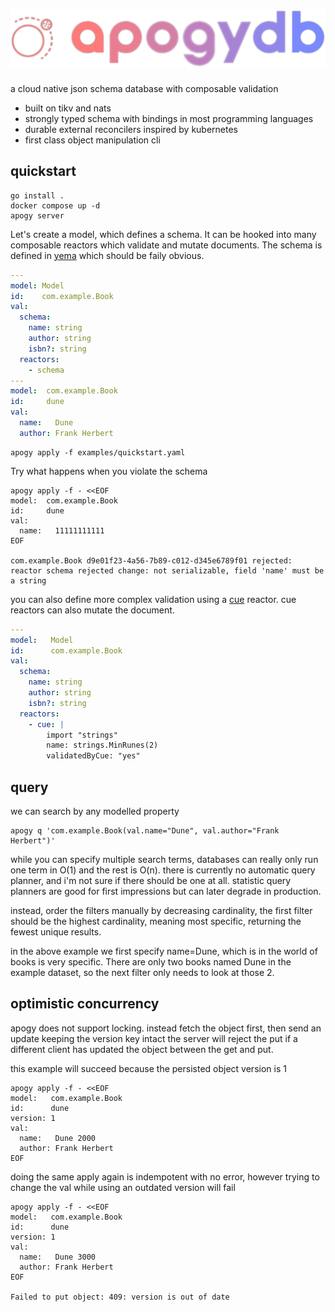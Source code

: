 ![apogydb logo](./apogy.png)
=======

a cloud native json schema database with composable validation

 - built on tikv and nats
 - strongly typed schema with bindings in most programming languages
 - durable external reconcilers inspired by kubernetes
 - first class object manipulation cli


## quickstart

    go install .
    docker compose up -d
    apogy server

Let's create a model, which defines a schema.
It can be hooked into many composable reactors which validate and mutate documents.
The schema is defined in [yema](https://github.com/aep/yema) which should be faily obvious.

```yaml
---
model: Model
id:    com.example.Book
val:
  schema:
    name: string
    author: string
    isbn?: string
  reactors:
    - schema
---
model:  com.example.Book
id:     dune
val:
  name:   Dune
  author: Frank Herbert
```

    apogy apply -f examples/quickstart.yaml

Try what happens when you violate the schema

    apogy apply -f - <<EOF
    model:  com.example.Book
    id:     dune
    val:
      name:   11111111111
    EOF

    com.example.Book d9e01f23-4a56-7b89-c012-d345e6789f01 rejected: reactor schema rejected change: not serializable, field 'name' must be a string



you can also define more complex validation using a [cue](https://cuelang.org) reactor. cue reactors can also mutate the document.

```yaml
---
model:   Model
id:      com.example.Book
val:
  schema:
    name: string
    author: string
    isbn?: string
  reactors:
    - cue: |
        import "strings"
        name: strings.MinRunes(2)
        validatedByCue: "yes"
```


## query

we can search by any modelled property

    apogy q 'com.example.Book(val.name="Dune", val.author="Frank Herbert")'

while you can specify multiple search terms, databases can really only run one term in O(1) and the rest is O(n).
there is currently no automatic query planner, and i'm not sure if there should be one at all.
statistic query planners are good for first impressions but can later degrade in production.

instead, order the filters manually by decreasing cardinality,
the first filter should be the highest cardinality, meaning most specific, returning the fewest unique results.

in the above example we first specify name=Dune, which is in the world of books is very specific.
There are only two books named Dune in the example dataset, so the next filter only needs to look at those 2.


## optimistic concurrency

apogy does not support locking.
instead fetch the object first, then send an update keeping the version key intact
the server will reject the put if a different client has updated the object between the get and put.

this example will succeed because the persisted object version is 1

    apogy apply -f - <<EOF
    model:   com.example.Book
    id:      dune
    version: 1
    val:
      name:   Dune 2000
      author: Frank Herbert
    EOF

doing the same apply again is indempotent with no error,
however trying to change the val while using an outdated version will fail

    apogy apply -f - <<EOF
    model:   com.example.Book
    id:      dune
    version: 1
    val:
      name:   Dune 3000
      author: Frank Herbert
    EOF

    Failed to put object: 409: version is out of date

